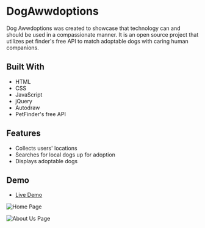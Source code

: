 # DogAwwdoptions

Dog Awwdoptions was created to showcase that technology can and should be used in a compassionate manner. It is an open source project that utilizes pet finder's free API to match adoptable dogs with caring human companions.

## Built With

* HTML
* CSS
* JavaScript
* jQuery 
* Autodraw
* PetFinder's free API


## Features

* Collects users' locations
* Searches for local dogs up for adoption 
* Displays adoptable dogs 

## Demo

- [Live Demo](https://crystaldavidson.github.io/DogAwwdoptions/)

![Home Page](https://user-images.githubusercontent.com/34665274/62172294-a0b5c500-b2e6-11e9-8ddd-aa85557ea648.png)

![About Us Page](https://user-images.githubusercontent.com/34665274/62172415-030ec580-b2e7-11e9-888b-a304329a286d.png)
